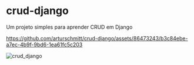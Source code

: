 # crud-django
Um projeto simples para aprender CRUD em Django

https://github.com/arturschmitt/crud-django/assets/86473243/b3c84ebe-a7ec-4b9f-9bd6-1ea61fc5c203

![crud_django](https://github.com/arturschmitt/crud-django/assets/86473243/80d623d5-04ca-45e1-9dcd-a505c8e19fb1)
